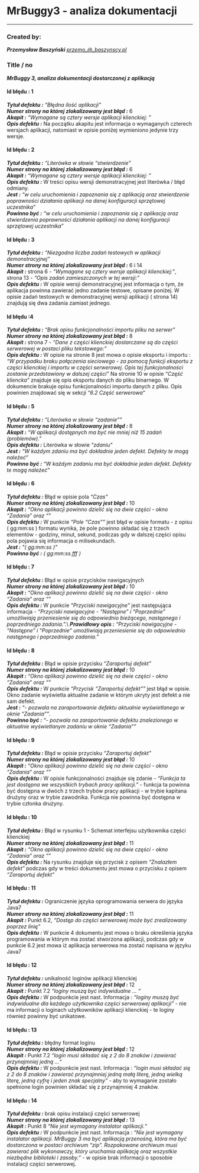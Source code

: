 # MrBuggy3 - analiza dokumentacji
****
### Created by:

***Przemysław Baszyński***
*przemo_@_baszynscy.pl*

### Title / no
***MrBuggy 3, analiza dokumentacji dostarczonej z aplikacją***


#### Id błędu : 1

***Tytuł defektu :*** *“Błędna ilość aplikacji”*\
***Numer strony na której zlokalizowany jest błąd :*** 6\
***Akapit :*** *“Wymagane są cztery wersje aplikacji klienckiej: ”*\
***Opis defektu :*** Na początku akapitu jest informacja o wymaganych czterech wersjach aplikacji, natomiast w opisie poniżej wymieniono jedynie trzy wersje.

#### Id błędu : 2

***Tytuł defektu :*** *“Literówka w słowie “stwierdzenie”*\
***Numer strony na której zlokalizowany jest błąd :*** 6\
***Akapit :*** *“Wymagane są cztery wersje aplikacji klienckiej: ”*\
***Opis defektu :*** W treści opisu wersji demonstracyjnej jest literówka / błąd odmiany.\
***Jest :*** *“w celu uruchomienia i zapoznania się z aplikacją oraz stwierdzenie poprawności działania aplikacji na danej konfiguracji sprzętowej uczestnika”*\
***Powinno być :*** *“w celu uruchomienia i zapoznania się z aplikacją oraz stwierdzenia poprawności działania aplikacji na danej konfiguracji sprzętowej uczestnika”*

#### Id błędu : 3

***Tytuł defektu :*** *“Niezgodna liczba zadań testowych w aplikacji demonstracyjnej”*\
***Numer strony na której zlokalizowany jest błąd :*** 6 i 14\
***Akapit :*** strona 6 - *“Wymagane są cztery wersje aplikacji klienckiej:”*, strona 13 - *“Opis zadań zamieszczonych w tej wersji:”*\
***Opis defektu :*** W opisie wersji demonstracyjnej jest informacja o tym, że aplikacja powinna zawierać jedno zadanie testowe, opisane poniżej. W opisie zadań testowych w demonstracyjnej wersji aplikacji ( strona 14) znajdują się dwa zadania zamiast jednego.

#### Id błędu :4

***Tytuł defektu :*** *“Brak opisu funkcjonalności importu pliku na serwer”*\
***Numer strony na której zlokalizowany jest błąd :*** 8\
***Akapit :*** strona 7 - *“Dane z części klienckiej dostarczane są do części serwerowej w postaci pliku tekstowego:”*\
***Opis defektu :*** W opisie na stronie 8 jest mowa o opisie eksportu i importu : *“W przypadku braku połączenia sieciowego - za pomocą funkcji eksportu z części klienckiej i importu w części serwerowej. Opis tej funkcjonalności zostanie przedstawiony w dalszej części”*
Na stronie 10 w opisie *“Część kliencka”* znajduje się opis eksportu danych do pliku binarnego. W dokumencie brakuje opisu funkcjonalności importu danych z pliku. Opis powinien znajdować się w sekcji *“6.2 Część serwerowa“*

#### Id błędu : 5

***Tytuł defektu :*** *“Literówka w słowie “zadanie””*\
***Numer strony na której zlokalizowany jest błąd :*** 8\
***Akapit :*** *“W aplikacji dostępnych ma być nie mniej niż 15 zadań (problemów).”*\
***Opis defektu :*** Literówka w słowie *"zdaniu"*\
***Jest :*** *“W każdym zdaniu ma być dokładnie jeden defekt. Defekty te mogą należeć”*\
***Powinno być :*** *“W każdym zadaniu ma być dokładnie jeden defekt. Defekty te mogą należeć”*

#### Id błędu : 6

***Tytuł defektu :*** Błąd w opisie pola *“Czas”*\
***Numer strony na której zlokalizowany jest błąd :*** 10\
***Akapit :*** *“Okno aplikacji powinno dzielić się na dwie części - okno “Zadania” oraz “”*\
***Opis defektu :*** W punkcie *“Pole “Czas””* jest błąd w opisie formatu - z opisu ( gg:mm:ss ) formatu wynika, że pole powinno składać się z trzech elementów - godziny, minut, sekund, podczas gdy w dalszej części opisu pola pojawia się informacja o milisekundach.\
***Jest :*** *"( gg:mm:ss )"*\
***Powinno być :*** *( gg:mm:ss.fff )*

#### Id błędu : 7

***Tytuł defektu :*** Błąd w opisie przycisków nawigacyjnych\
***Numer strony na której zlokalizowany jest błąd :*** 10\
***Akapit :*** *“Okno aplikacji powinno dzielić się na dwie części - okno “Zadania” oraz “”*\
***Opis defektu :*** W punkcie *“Przyciski nawigacyjne”* jest następująca informacja - *“Przyciski nawigacyjne - “Następne” i “Poprzednie” umożliwiają przeniesienie się do odpowiednio bieżącego, następnego i poprzedniego zadania.”.*\ ***Prawidłowy opis :*** *“Przyciski nawigacyjne - “Następne” i “Poprzednie” umożliwiają przeniesienie się do odpowiednio następnego i poprzedniego zadania.”*

#### Id błędu : 8

***Tytuł defektu :*** Błąd w opisie przycisku *“Zaraportuj defekt”*\
***Numer strony na której zlokalizowany jest błąd :*** 10\
***Akapit :*** *“Okno aplikacji powinno dzielić się na dwie części - okno “Zadania” oraz “”*\
***Opis defektu :*** W punkcie *“Przycisk “Zaraportuj defekt””* jest błąd w opisie. Okno zadanie wyświetla aktualne zadanie w którym ukryty jest defekt a nie sam defekt.\
***Jest :*** *“- pozwala na zaraportowanie defektu aktualnie wyświetlanego w oknie “Zadania””*.\
***Powinno być :*** *“- pozwala na zaraportowanie defektu znalezionego w aktualnie wyświetlanym zadaniu w oknie “Zadania””*

#### Id błędu : 9

***Tytuł defektu :*** Błąd w opisie przycisku *“Zaraportuj defekt”*\
***Numer strony na której zlokalizowany jest błąd :*** 10\
***Akapit :*** *“Okno aplikacji powinno dzielić się na dwie części - okno “Zadania” oraz “”*\
***Opis defektu :*** W opisie funkcjonalności znajduje się zdanie - *“Funkcja ta jest dostępna we wszystkich trybach pracy aplikacji.”* - funkcja ta powinna być dostępna w dwóch z trzech trybów pracy aplikacji - w trybie kapitana drużyny oraz w trybie zawodnika. Funkcja nie powinna być dostępna w trybie członka drużyny.

#### Id błędu : 10

***Tytuł defektu :*** Błąd w rysunku 1 - Schemat interfejsu użytkownika części klienckiej\
***Numer strony na której zlokalizowany jest błąd :*** 11\
***Akapit :*** *“Okno aplikacji powinno dzielić się na dwie części - okno “Zadania” oraz “”*\
***Opis defektu :***  Na rysunku znajduje się przycisk z opisem *“Znalazłem defekt”* podczas gdy w treści dokumentu jest mowa o przycisku z opisem *“Zaraportuj defekt”*

#### Id błędu : 11

***Tytuł defektu :*** Ograniczenie języka oprogramowania serwera do języka Java7\
***Numer strony na której zlokalizowany jest błąd :*** 11\
***Akapit :*** Punkt 6.2, *“Dostęp do części serwerowej może być zrealizowany poprzez linię”*\
***Opis defektu :*** W punkcie 4 dokumentu jest mowa o braku określenia języka programowania w którym ma zostać stworzona aplikacji, podczas gdy w punkcie 6.2 jest mowa iż aplikacja serwerowa ma zostać napisana w języku Java7

#### Id błędu : 12

***Tytuł defektu :*** unikalność loginów aplikacji klienckiej\
***Numer strony na której zlokalizowany jest błąd :*** 12\
***Akapit :*** Punkt 7.2 *“loginy muszą być indywidualne … “*\
***Opis defektu :*** W podpunkcie jest nast. Informacja : *“loginy muszą być indywidualne dla każdego użytkownika części serwerowej aplikacji”* - nie ma informacji o loginach użytkowników aplikacji klienckiej - te loginy również powinny być unikatowe.

#### Id błędu : 13

***Tytuł defektu :*** błędny format loginu\
***Numer strony na której zlokalizowany jest błąd :*** 12\
***Akapit :*** Punkt 7.2 *“login musi składać się z 2 do 8 znaków i zawierać przynajmniej jedną ...“*\
***Opis defektu :*** W podpunkcie jest nast. Informacja : *“login musi składać się z 2 do 8 znaków i zawierać przynajmniej jedną małą literę, jedną wielką literę, jedną cyfrę i jeden znak specjalny”* - aby to wymaganie zostało spełnione login powinien składać się z przynajmniej 4 znaków.

#### Id błędu : 14

***Tytuł defektu :*** brak opisu instalacji części serwerowej\
***Numer strony na której zlokalizowany jest błąd :*** 13\
***Akapit :*** Punkt 8 *“Nie jest wymagany instalator aplikacji.“*\
***Opis defektu :*** W podpunkcie jest nast. Informacja : *“Nie jest wymagany instalator aplikacji. MrBuggy 3 ma być aplikacją przenośną, która ma być dostarczona w postaci archiwum “zip”. Rozpakowane archiwum musi zawierać plik wykonawczy, który uruchamia aplikację oraz wszystkie niezbędne biblioteki i zasoby.”* - w opisie brak informacji o sposobie instalacji części serwerowej.